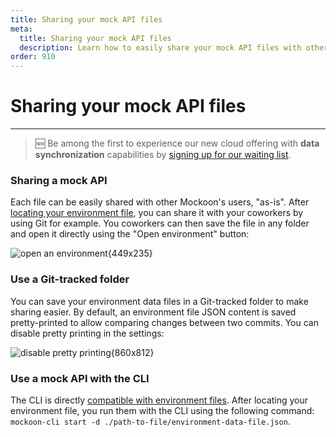 ```yaml
---
title: Sharing your mock API files
meta:
  title: Sharing your mock API files
  description: Learn how to easily share your mock API files with other mockoon users, or use them with the CLI, and setup a git repository
order: 910
---
```


# Sharing your mock API files

---

> 🆕 Be among the first to experience our new cloud offering with **data synchronization** capabilities by [signing up for our waiting list](/cloud/).

### Sharing a mock API

Each file can be easily shared with other Mockoon's users, "as-is". After [locating your environment file](docs:mockoon-data-files/data-storage-location#locating-the-files), you can share it with your coworkers by using Git for example. You coworkers can then save the file in any folder and open it directly using the "Open environment" button:

![open an environment{449x235}](docs-img:open-environment.png)

### Use a Git-tracked folder

You can save your environment data files in a Git-tracked folder to make sharing easier. By default, an environment file JSON content is saved pretty-printed to allow comparing changes between two commits.
You can disable pretty printing in the settings:

![disable pretty printing{860x812}](docs-img:storage-pretty-printing.png)

### Use a mock API with the CLI

The CLI is directly [compatible with environment files](https://github.com/mockoon/cli#use-your-mocks-in-the-cli). After locating your environment file, you run them with the CLI using the following command: `mockoon-cli start -d ./path-to-file/environment-data-file.json`.

